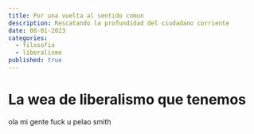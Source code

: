 ```yaml
---
title: Por una vuelta al sentido comun
description: Rescatando la profundidad del ciudadano corriente
date: 08-01-2023
categories:
  - filosofia
  - liberalismo
published: true
---
```


# La wea de liberalismo que tenemos

ola mi gente fuck u pelao smith
